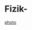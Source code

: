 # Fizik-
[photo](2wCEAAkGBxIQEBUPEBIVFQ8PEA8PDxAPFRUQDw8QFRUWFhUVFRUYHSggGBolHhUVITEhJSkrLi4uFyAzOTMvNykxLywBCgoKDg0OFxAQGi0dHR4vLS0tLi0tKy0rKy0tLi0tLS0tLS0tLS0tListLS0tLS0rLS0tLS0tKy0tLSsrLSstLf)
